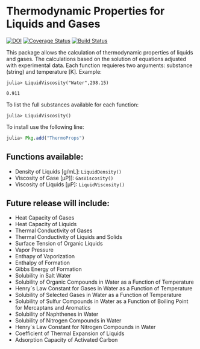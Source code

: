 # Thermodynamic Properties for Liquids and Gases

[![DOI](https://zenodo.org/badge/DOI/10.5281/zenodo.1041037.svg)](https://doi.org/10.5281/zenodo.1041037)
[![Coverage Status](https://coveralls.io/repos/github/JuliaChem/ThermoProps.jl/badge.svg?branch=master)](https://coveralls.io/github/JuliaChem/ThermoProps.jl?branch=master)
[![Build Status](https://travis-ci.org/JuliaChem/ThermoProps.jl.svg?branch=master)](https://travis-ci.org/JuliaChem/ThermoProps.jl)

This package allows the calculation of thermodynamic properties of liquids and gases. The calculations based on the solution of equations adjusted with experimental data.
Each function requieres two arguments: substance (string) and temperature [K]. Example:

`julia> LiquidViscosity("Water",298.15)`

`0.911`

To list the full substances available for each function:

`julia> LiquidViscosity()`

To install use the following line:

```julia
julia> Pkg.add("ThermoProps")
```
## Functions available:

* Density of Liquids [g/mL]: `LiquidDensity()`
* Viscosity of Gase [μP]]: `GasViscosity()`
* Viscosity of Liquids [μP]: `LiquidViscosity()`

## Future release will include:

* Heat Capacity of Gases
* Heat Capacity of Liquids
* Thermal Conductivity of Gases
* Thermal Conductivity of Liquids and Solids
* Surface Tension of Organic Liquids
* Vapor Pressure
* Enthapy of Vaporization
* Enthalpy of Formation
* Gibbs Energy of Formation
* Solubility in Salt Water
* Solubility of Organic Compounds in Water as a Function of Temperature
* Henry´s Law Constant for Gases in Water as a Function of Temperature
* Solubility of Selected Gases in Water as a Function of Temperature
* Solubility of Sulfur Compounds in Water as a Function of Boiling Point for Mercaptans and Aromatics
* Solubility of Naphthenes in Water
* Solubility of Nitrogen Compounds in Water
* Henry´s Law Constant for Nitrogen Compounds in Water
* Coefficient of Thermal Expansion of Liquids
* Adsorption Capacity of Activated Carbon

